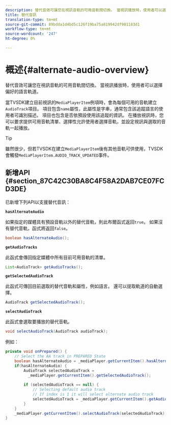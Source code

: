 ```yaml
---
description: 替代音效可讓您在視訊音軌的可用音軌間切換。 當視訊播放時，使用者可以選擇偏好的語言軌道。
title: 替代音訊
translation-type: tm+mt
source-git-commit: 89bdda1d4bd5c126f19ba75a819942df901183d1
workflow-type: tm+mt
source-wordcount: '247'
ht-degree: 0%

---
```



# 概述{#alternate-audio-overview}

替代音效可讓您在視訊音軌的可用音軌間切換。 當視訊播放時，使用者可以選擇偏好的語言軌道。

<!--<a id="section_E4F9DC28A2944BD08B4190A7F98A8365"></a>-->

當TVSDK建立目前視訊的`MediaPlayerItem`例項時，會為每個可用的音軌建立`AudioTrack`項目。 項目包含`name`屬性，此屬性是字串，通常包含該追蹤語言的使用者可識別描述。 項目也包含是否依預設使用該追蹤的資訊。 在播放視訊時，您可以要求提供可用音軌清單、選擇性允許使用者選擇音軌，並設定視訊與選取的音軌一起播放。

>[!TIP]
>
>雖然很少，但若TVSDK在建立`MediaPlayerItem`後有其他音軌可供使用，TVSDK會觸發`MediaPlayerItem.AUDIO_TRACK_UPDATED`事件。

## 新增API {#section_87C42C30BA8C4F58A2DAB7CE07FCD3DE}

已新增下列API以支援替代音訊：

**`hasAlternateAudio`**

如果指定的媒體具有預設音軌以外的替代音軌，則此布爾函式返回`true`。 如果沒有替代音軌，函式將返回`false`。

```java
boolean hasAlternateAudio();
```

**`getAudioTracks`**

此函式會傳回指定媒體中所有目前可用音軌的清單。

```java
List<AudioTrack> getAudioTracks();
```

**`getSelectedAudioTrack`**

此函式可傳回目前選取的替代音軌和屬性，例如語言。 還可以提取軌道的自動選擇。

```java
AudioTrack getSelectedAudioTrack();
```

**`selectAudioTrack`**

此函式會選取要播放的替代音軌。

```java
void selectAudioTrack(AudioTrack audioTrack);
```

例如：

```java
private void onPrepared() { 
    // Select the AA track in PREPARED State 
    boolean hasAlternateAudio = _mediaPlayer.getCurrentItem().hasAlternateAudio(); 
    if(hasAlternateAudio) { 
        AudioTrack selectedAudioTrack =  
          _mediaPlayer.getCurrentItem().getSelectedAudioTrack(); 
 
        if (selectedAudioTrack == null) {  
            // Selecting default audio track  
            // If index is 1 it will select alternate audio track  
            selectedAudioTrack = _mediaPlayer.getCurrentItem().getAudioTracks().get(0);  
        } 
    } 
    _mediaPlayer.getCurrentItem().selectAudioTrack(selectedAudioTrack); 
} 
```
